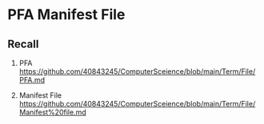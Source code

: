 # PFA Manifest File
## Recall 
1. PFA
https://github.com/40843245/ComputerSceience/blob/main/Term/File/PFA.md

2. Manifest File
https://github.com/40843245/ComputerSceience/blob/main/Term/File/Manifest%20file.md

